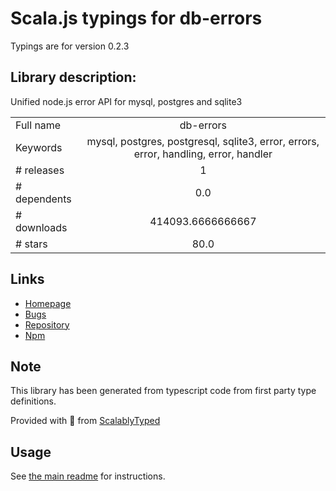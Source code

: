 
# Scala.js typings for db-errors

Typings are for version 0.2.3

## Library description:
Unified node.js error API for mysql, postgres and sqlite3

|                    |                 |
| ------------------ | :-------------: |
| Full name          | db-errors |
| Keywords           | mysql, postgres, postgresql, sqlite3, error, errors, error, handling, error, handler |
| # releases         | 1 |
| # dependents       | 0.0 |
| # downloads        | 414093.6666666667 |
| # stars            | 80.0 |

## Links
- [Homepage](https://github.com/Vincit/db-errors#readme)
- [Bugs](https://github.com/Vincit/db-errors/issues)
- [Repository](https://github.com/Vincit/db-errors)
- [Npm](https://www.npmjs.com/package/db-errors)
    


## Note
This library has been generated from typescript code from first party type definitions.

Provided with :purple_heart: from [ScalablyTyped](https://github.com/oyvindberg/ScalablyTyped)

## Usage
See [the main readme](../../readme.md) for instructions.


